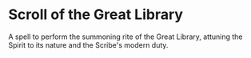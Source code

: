 # Scroll of the Great Library

A spell to perform the summoning rite of the Great Library, attuning the Spirit to its nature and the Scribe's modern duty.
